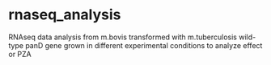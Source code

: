 # rnaseq_analysis
RNAseq data analysis from m.bovis transformed with m.tuberculosis wild-type panD gene grown in different experimental conditions to analyze effect or PZA
